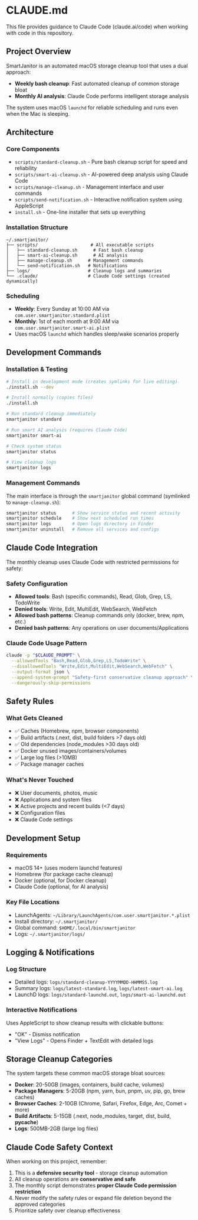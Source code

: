 # CLAUDE.md

This file provides guidance to Claude Code (claude.ai/code) when working with code in this repository.

## Project Overview

SmartJanitor is an automated macOS storage cleanup tool that uses a dual approach:
- **Weekly bash cleanup**: Fast automated cleanup of common storage bloat
- **Monthly AI analysis**: Claude Code performs intelligent storage analysis

The system uses macOS `launchd` for reliable scheduling and runs even when the Mac is sleeping.

## Architecture

### Core Components
- `scripts/standard-cleanup.sh` - Pure bash cleanup script for speed and reliability
- `scripts/smart-ai-cleanup.sh` - AI-powered deep analysis using Claude Code
- `scripts/manage-cleanup.sh` - Management interface and user commands  
- `scripts/send-notification.sh` - Interactive notification system using AppleScript
- `install.sh` - One-line installer that sets up everything

### Installation Structure
```
~/.smartjanitor/
├── scripts/                    # All executable scripts
│   ├── standard-cleanup.sh      # Fast bash cleanup
│   ├── smart-ai-cleanup.sh      # AI analysis
│   ├── manage-cleanup.sh      # Management commands  
│   └── send-notification.sh   # Notifications
├── logs/                      # Cleanup logs and summaries
└── .claude/                   # Claude Code settings (created dynamically)
```

### Scheduling
- **Weekly**: Every Sunday at 10:00 AM via `com.user.smartjanitor.standard.plist`
- **Monthly**: 1st of each month at 9:00 AM via `com.user.smartjanitor.smart-ai.plist`
- Uses macOS `launchd` which handles sleep/wake scenarios properly

## Development Commands

### Installation & Testing
```bash
# Install in development mode (creates symlinks for live editing)
./install.sh --dev

# Install normally (copies files)
./install.sh

# Run standard cleanup immediately 
smartjanitor standard

# Run smart AI analysis (requires Claude Code)
smartjanitor smart-ai

# Check system status
smartjanitor status

# View cleanup logs
smartjanitor logs
```

### Management Commands
The main interface is through the `smartjanitor` global command (symlinked to `manage-cleanup.sh`):
```bash
smartjanitor status      # Show service status and recent activity
smartjanitor schedule    # Show next scheduled run times  
smartjanitor logs        # Open logs directory in Finder
smartjanitor uninstall   # Remove all services and configs
```

## Claude Code Integration

The monthly cleanup uses Claude Code with restricted permissions for safety:

### Safety Configuration
- **Allowed tools**: Bash (specific commands), Read, Glob, Grep, LS, TodoWrite
- **Denied tools**: Write, Edit, MultiEdit, WebSearch, WebFetch
- **Allowed bash patterns**: Cleanup commands only (docker, brew, npm, etc.)
- **Denied bash patterns**: Any operations on user documents/Applications

### Claude Code Usage Pattern
```bash
claude -p "$CLAUDE_PROMPT" \
  --allowedTools "Bash,Read,Glob,Grep,LS,TodoWrite" \
  --disallowedTools "Write,Edit,MultiEdit,WebSearch,WebFetch" \
  --output-format json \
  --append-system-prompt "Safety-first conservative cleanup approach" \
  --dangerously-skip-permissions
```

## Safety Rules

### What Gets Cleaned
- ✅ Caches (Homebrew, npm, browser components)
- ✅ Build artifacts (.next, dist, build folders >7 days old)
- ✅ Old dependencies (node_modules >30 days old)
- ✅ Docker unused images/containers/volumes  
- ✅ Large log files (>10MB)
- ✅ Package manager caches

### What's Never Touched
- ❌ User documents, photos, music
- ❌ Applications and system files
- ❌ Active projects and recent builds (<7 days)
- ❌ Configuration files
- ❌ Claude Code settings

## Development Setup

### Requirements
- macOS 14+ (uses modern launchd features)
- Homebrew (for package cache cleanup)
- Docker (optional, for Docker cleanup)
- Claude Code (optional, for AI analysis)

### Key File Locations
- LaunchAgents: `~/Library/LaunchAgents/com.user.smartjanitor.*.plist`
- Install directory: `~/.smartjanitor/`
- Global command: `$HOME/.local/bin/smartjanitor`
- Logs: `~/.smartjanitor/logs/`

## Logging & Notifications

### Log Structure
- Detailed logs: `logs/standard-cleanup-YYYYMMDD-HHMMSS.log`
- Summary logs: `logs/latest-standard.log`, `logs/latest-smart-ai.log`
- LaunchD logs: `logs/standard-launchd.out`, `logs/smart-ai-launchd.out`

### Interactive Notifications
Uses AppleScript to show cleanup results with clickable buttons:
- "OK" - Dismiss notification  
- "View Logs" - Opens Finder + TextEdit with detailed logs

## Storage Cleanup Categories

The system targets these common macOS storage bloat sources:
- **Docker**: 20-50GB (images, containers, build cache, volumes)
- **Package Managers**: 5-20GB (npm, yarn, bun, pnpm, uv, pip, go, brew caches)
- **Browser Caches**: 2-10GB (Chrome, Safari, Firefox, Edge, Arc, Comet + more)
- **Build Artifacts**: 5-15GB (.next, node_modules, target, dist, build, __pycache__)
- **Logs**: 500MB-2GB (large log files)

## Claude Code Safety Context

When working on this project, remember:
1. This is a **defensive security tool** - storage cleanup automation
2. All cleanup operations are **conservative and safe**
3. The monthly script demonstrates **proper Claude Code permission restriction**
4. Never modify the safety rules or expand file deletion beyond the approved categories
5. Prioritize safety over cleanup effectiveness